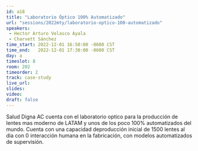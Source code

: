 ```yaml
---
id: a18
title: "Laboratorio Óptico 100% Automatizado"
url: "sessions/2022mty/laboratorio-optico-100-automatizado"
speakers:
 - Hector Arturo Velasco Ayala
 - Charvett Sánchez
time_start: 2022-12-01 16:50:00 -0600 CST
time_end:   2022-12-01 17:30:00 -0600 CST
day: a
timeslot: 8
room: 202
timeorder: 2 
track: case-study
live_url: 
slides: 
video: 
draft: false
---
```


Salud Digna AC cuenta con el laboratorio optico para la producción de lentes mas moderno de LATAM y unos de los poco 100% automatizados del mundo. Cuenta con una capacidad deproducción inicial de 1500 lentes al dia con 0 interacción humana en la fabricación, con modelos automatizados de supervisión.